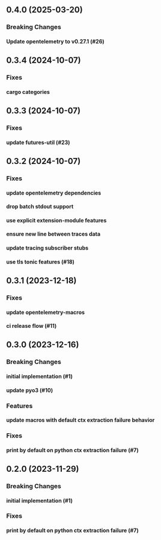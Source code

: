 ## 0.4.0 (2025-03-20)

### Breaking Changes

#### Update opentelemetry to v0.27.1 (#26)

## 0.3.4 (2024-10-07)

### Fixes

#### cargo categories

## 0.3.3 (2024-10-07)

### Fixes

#### update futures-util (#23)

## 0.3.2 (2024-10-07)

### Fixes

#### update opentelemetry dependencies

#### drop batch stdout support

#### use explicit extension-module features

#### ensure new line between traces data

#### update tracing subscriber stubs

#### use tls tonic features (#18)

## 0.3.1 (2023-12-18)

### Fixes

#### update opentelemetry-macros

#### ci release flow (#11)

## 0.3.0 (2023-12-16)

### Breaking Changes

#### initial implementation (#1)

#### update pyo3 (#10)

### Features

#### update macros with default ctx extraction failure behavior

### Fixes

#### print by default on python ctx extraction failure (#7)

## 0.2.0 (2023-11-29)

### Breaking Changes

#### initial implementation (#1)

### Fixes

#### print by default on python ctx extraction failure (#7)

